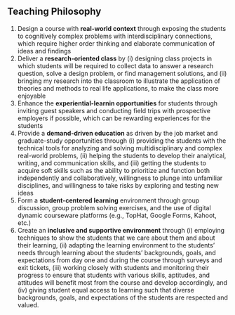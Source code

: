## Teaching Philosophy 

1. Design a course with **real-world context** through exposing the students to cognitively complex problems with interdisciplinary connections, which require higher order thinking and elaborate communication of ideas and findings
2. Deliver a **research-oriented class** by (i) designing class projects in which students will be required to collect data to answer a research question, solve a design problem, or find management solutions, and (ii) bringing my research into the classroom to illustrate the application of theories and methods to real life applications, to make the class more enjoyable
3. Enhance the **experiential-learnin opportunities** for students through inviting guest speakers and conducting field trips with prospective employers if possible, which can be rewarding experiences for the students
4. Provide a **demand-driven education** as driven by the job market and graduate-study opportunities through (i) providing the students with the technical tools for analyzing and solving multidisciplinary and complex real-world problems, (ii) helping the students to develop their analytical, writing, and communication skills, and (iii) getting the students to acquire soft skills such as the ability to prioritize and function both independently and collaboratively, willingness to plunge into unfamiliar disciplines, and willingness to take risks by exploring and testing new ideas
5. Form a **student-centered learning** environment through group discussion, group problem solving exercises, and the use of digital dynamic courseware platforms (e.g., TopHat, Google Forms, Kahoot, etc.)
6. Create an **inclusive and supportive environment** through (i) employing techniques to show the students that we care about them and about their learning, (ii) adapting the learning environment to the students’ needs through learning about the students’ backgrounds, goals, and expectations from day one and during the course through surveys and exit tickets, (iii) working closely with students and monitoring their progress to ensure that students with various skills, aptitudes, and attitudes will benefit most from the course and develop accordingly, and (iv) giving student equal access to learning such that diverse backgrounds, goals, and expectations of the students are respected and valued.
